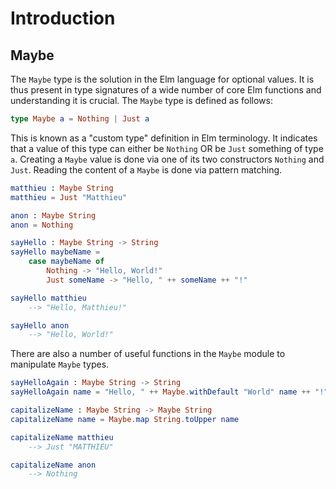 # Introduction

## Maybe

The `Maybe` type is the solution in the Elm language for optional values.
It is thus present in type signatures of a wide number of core Elm functions and understanding it is crucial.
The `Maybe` type is defined as follows:

```elm
type Maybe a = Nothing | Just a
```

This is known as a "custom type" definition in Elm terminology.
It indicates that a value of this type can either be `Nothing` OR be `Just` something of type `a`.
Creating a `Maybe` value is done via one of its two constructors `Nothing` and `Just`.
Reading the content of a `Maybe` is done via pattern matching.

```elm
matthieu : Maybe String
matthieu = Just "Matthieu"

anon : Maybe String
anon = Nothing

sayHello : Maybe String -> String
sayHello maybeName =
    case maybeName of
        Nothing -> "Hello, World!"
        Just someName -> "Hello, " ++ someName ++ "!"

sayHello matthieu
    --> "Hello, Matthieu!"

sayHello anon
    --> "Hello, World!"
```

There are also a number of useful functions in the `Maybe` module to manipulate `Maybe` types.

```elm
sayHelloAgain : Maybe String -> String
sayHelloAgain name = "Hello, " ++ Maybe.withDefault "World" name ++ "!"

capitalizeName : Maybe String -> Maybe String
capitalizeName name = Maybe.map String.toUpper name

capitalizeName matthieu
    --> Just "MATTHIEU"

capitalizeName anon
    --> Nothing
```
